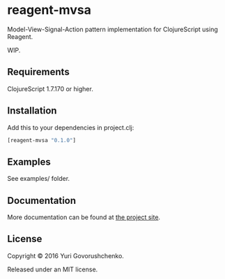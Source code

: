 # reagent-mvsa
Model-View-Signal-Action pattern implementation for ClojureScript using Reagent.

WIP.

## Requirements

ClojureScript 1.7.170 or higher.

## Installation
Add this to your dependencies in project.clj:

```clj
[reagent-mvsa "0.1.0"]
```

## Examples
See examples/ folder.

## Documentation
More documentation can be found at [the project site](http://metametadata.github.io/reagent-mvsa/).

## License
Copyright © 2016 Yuri Govorushchenko.

Released under an MIT license.